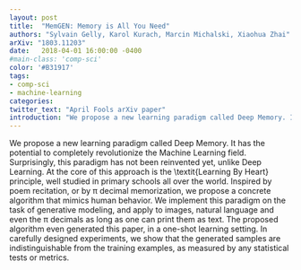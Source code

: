 ```yaml
---
layout: post
title:  "MemGEN: Memory is All You Need"
authors: "Sylvain Gelly, Karol Kurach, Marcin Michalski, Xiaohua Zhai"
arXiv: "1803.11203"
date:   2018-04-01 16:00:00 -0400
#main-class: 'comp-sci'
color: '#B31917'
tags:
- comp-sci
- machine-learning
categories:
twitter_text: "April Fools arXiv paper"
introduction: "We propose a new learning paradigm called Deep Memory. It has the potential to ..."
---
```


We propose a new learning paradigm called Deep Memory. It has the potential to completely revolutionize the Machine Learning field. Surprisingly, this paradigm has not been reinvented yet, unlike Deep Learning. At the core of this approach is the \textit{Learning By Heart} principle, well studied in primary schools all over the world.
Inspired by poem recitation, or by π decimal memorization, we propose a concrete algorithm that mimics human behavior. We implement this paradigm on the task of generative modeling, and apply to images, natural language and even the π decimals as long as one can print them as text. The proposed algorithm even generated this paper, in a one-shot learning setting. In carefully designed experiments, we show that the generated samples are indistinguishable from the training examples, as measured by any statistical tests or metrics.
